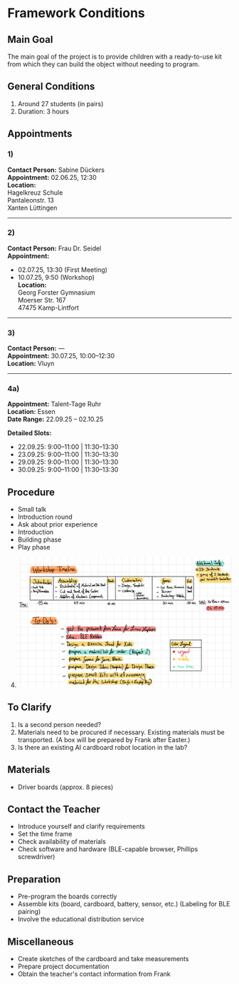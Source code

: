 # Framework Conditions

## Main Goal
The main goal of the project is to provide children with a ready-to-use kit from which they can build the object without needing to program.

## General Conditions
1. Around 27 students (in pairs)
2. Duration: 3 hours

## Appointments

### 1)
**Contact Person:** Sabine Dückers  
**Appointment:** 02.06.25, 12:30  
**Location:**  
Hagelkreuz Schule  
Pantaleonstr. 13  
Xanten Lüttingen

---

### 2)
**Contact Person:** Frau Dr. Seidel  
**Appointment:**  
- 02.07.25, 13:30 (First Meeting)  
- 10.07.25, 9:50 (Workshop)  
**Location:**  
Georg Forster Gymnasium  
Moerser Str. 167  
47475 Kamp-Lintfort

---

### 3)
**Contact Person:** —  
**Appointment:** 30.07.25, 10:00–12:30  
**Location:** Vluyn

---

### 4a)
**Appointment:** Talent-Tage Ruhr  
**Location:** Essen  
**Date Range:** 22.09.25 – 02.10.25  

**Detailed Slots:**  
- 22.09.25: 9:00–11:00 | 11:30–13:30  
- 23.09.25: 9:00–11:00 | 11:30–13:30  
- 29.09.25: 9:00–11:00 | 11:30–13:30  
- 30.09.25: 9:00–11:00 | 11:30–13:30


## Procedure
- Small talk  
- Introduction round  
- Ask about prior experience  
- Introduction  
- Building phase  
- Play phase

4. ![Tasks](./Assets/notes.png)


## To Clarify
1. Is a second person needed?  
2. Materials need to be procured if necessary. Existing materials must be transported. (A box will be prepared by Frank after Easter.)  
3. Is there an existing AI cardboard robot location in the lab?

## Materials
- Driver boards (approx. 8 pieces)

## Contact the Teacher
- Introduce yourself and clarify requirements  
- Set the time frame  
- Check availability of materials  
- Check software and hardware (BLE-capable browser, Phillips screwdriver)

## Preparation
- Pre-program the boards correctly  
- Assemble kits (board, cardboard, battery, sensor, etc.) (Labeling for BLE pairing)  
- Involve the educational distribution service

## Miscellaneous
- Create sketches of the cardboard and take measurements  
- Prepare project documentation  
- Obtain the teacher's contact information from Frank
